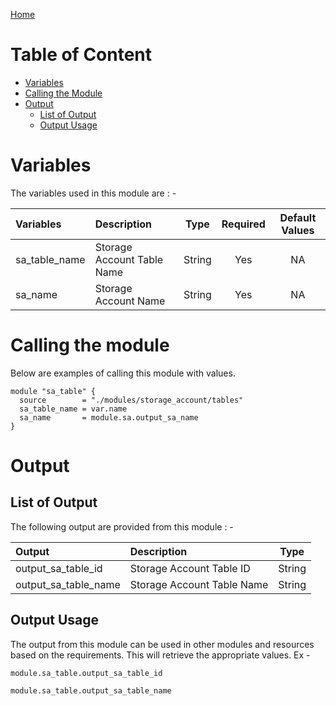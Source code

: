 [Home](../../../README.md)

# Table of Content

- [Variables](#variables)
- [Calling the Module](#calling-the-module)
- [Output](#output)
    - [List of Output](#list-of-output)
    - [Output Usage](#output-usage)

# Variables

The variables used in this module are : -

| Variables | Description | Type | Required | Default Values |
|:----------|:------------|:----:|:--------:|:--------------:|
| sa_table_name | Storage Account Table Name | String | Yes | NA |
| sa_name | Storage Account Name | String | Yes | NA |

# Calling the module

Below are examples of calling this module with values.

```
module "sa_table" {
  source        = "./modules/storage_account/tables"
  sa_table_name = var.name
  sa_name       = module.sa.output_sa_name
}
```

# Output

## List of Output
The following output are provided from this module : -

| Output | Description | Type |
|:------ |:------------|:----:|
| output_sa_table_id | Storage Account Table ID | String |
| output_sa_table_name | Storage Account Table Name | String |

## Output Usage

The output from this module can be used in other modules and resources based on the requirements. This will retrieve the appropriate values. Ex -

```
module.sa_table.output_sa_table_id
```

```
module.sa_table.output_sa_table_name
```